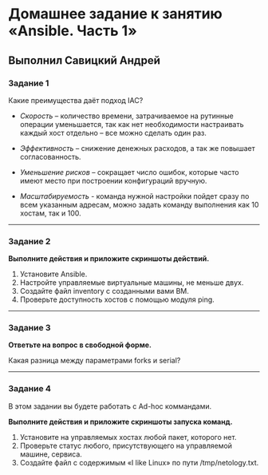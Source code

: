 # Домашнее задание к занятию «Ansible. Часть 1»

## Выполнил Савицкий Андрей

### Задание 1

Какие преимущества даёт подход IAC?

* *Скорость* – количество  времени, затрачиваемое на рутинные операции уменьшается, так как нет необходимости настраивать каждый хост отдельно – все можно сделать один раз. 

* *Эффективность* – снижение денежных расходов, а так же повышает согласованность. 

* *Уменьшение рисков* – сокращает число ошибок, которые часто имеют место при построении конфигураций вручную. 

* *Масштабируемость* - команда нужной настройки пойдет сразу по всем указанным адресам, можно задать команду выполнения как 10 хостам, так и 100.  

---

### Задание 2 

**Выполните действия и приложите скриншоты действий.**

1. Установите Ansible.
2. Настройте управляемые виртуальные машины, не меньше двух.
3. Создайте файл inventory с созданными вами ВМ.
4. Проверьте доступность хостов с помощью модуля ping.
 
---

### Задание 3 

**Ответьте на вопрос в свободной форме.**

Какая разница между параметрами forks и serial? 

---

### Задание 4 

В этом задании вы будете работать с Ad-hoc коммандами.

**Выполните действия и приложите скриншоты запуска команд.**

1. Установите на управляемых хостах любой пакет, которого нет.
2. Проверьте статус любого, присутствующего на управляемой машине, сервиса. 
3. Создайте файл с содержимым «I like Linux» по пути /tmp/netology.txt.
 

